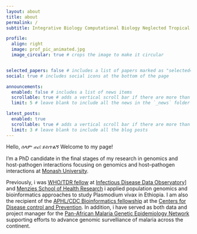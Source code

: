 ```yaml
---
layout: about
title: about
permalink: /
subtitle: Integrative Biology Computational Biology Neglected Tropical Disease Research

profile:
  align: right
  image: prof_pic_animated.jpg
  image_circular: true # crops the image to make it circular


selected_papers: false # includes a list of papers marked as "selected={true}"
social: true # includes social icons at the bottom of the page

announcements:
  enabled: false # includes a list of news items
  scrollable: true # adds a vertical scroll bar if there are more than 3 news items
  limit: 5 # leave blank to include all the news in the `_news` folder

latest_posts:
  enabled: true
  scrollable: true # adds a vertical scroll bar if there are more than 3 new posts items
  limit: 3 # leave blank to include all the blog posts
---
```




Hello, ሰላም ጤና ይስጥልኝ 
Welcome to my page! 

I’m a PhD candidate in the final stages of my research in genomics and host-pathogen interactions focusing on genomics and host–pathogen interactions at [Monash University](https://www.monash.edu/). 

Previously, i was [WHO/TDR fellow](https://tdr.who.int/home/our-work/strengthening-research-capacity/clinical-research-and-development-fellowship) at [Infectious Disease Data Observatory](https://www.iddo.org/)] and [Menzies School of Health Research](https://www.menzies.edu.au/)  i applied population genomics and bioinformatics approaches to study Plasmodium vivax in Ethiopia. I am also the recipient of the [APHL/CDC Bioinformatics fellowship](https://www.aphl.org/Career-Pathways/fellowships/Pages/default.aspx) at the [Centers for Disease control and Prevention](https://www.cdc.gov/index.html). In addition, i have served as both data and project manager for the [Pan-African Malaria Genetic Epidemiology Network](https://www.malariagen.net/project/pamgen/) supporting efforts to advance genomic survelliance of malaria across the continent. 







